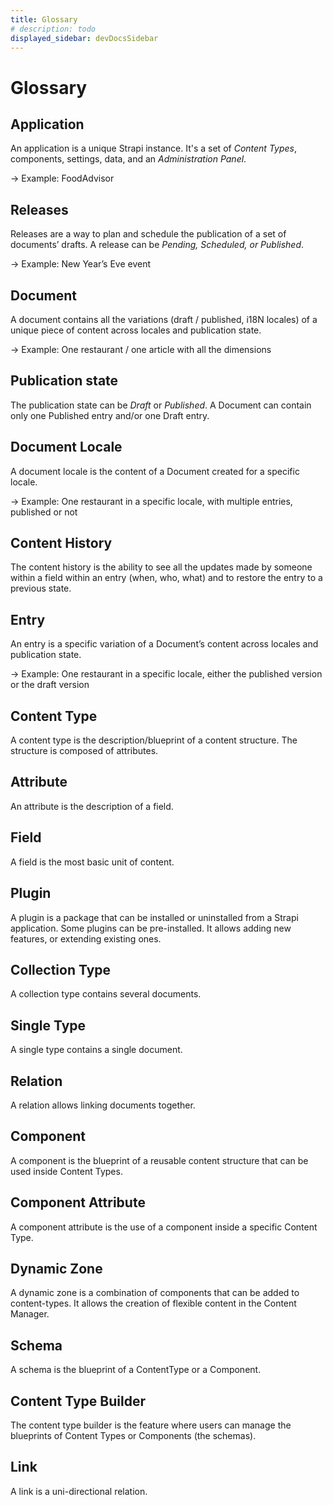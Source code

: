 ```yaml
---
title: Glossary
# description: todo
displayed_sidebar: devDocsSidebar
---
```


# Glossary

## Application

An application is a unique Strapi instance. It's a set of *Content Types*, components, settings, data, and an *Administration Panel*.

→ Example: FoodAdvisor

## Releases

Releases are a way to plan and schedule the publication of a set of documents’ drafts. A release can be *Pending, Scheduled, or Published*.

→ Example: New Year’s Eve event

## Document

A document contains all the variations (draft / published, i18N locales) of a unique piece of content across locales and publication state.

→ Example: One restaurant / one article with all the dimensions

## Publication state

The publication state can be *Draft* or *Published*. A Document can contain only one Published entry and/or one Draft entry.

## Document Locale

A document locale is the content of a Document created for a specific locale.

→ Example: One restaurant in a specific locale, with multiple entries, published or not

## Content History

The content history is the ability to see all the updates made by someone within a field within an entry (when, who, what) and to restore the entry to a previous state.

## Entry

An entry is a specific variation of a Document’s content across locales and publication state.

→ Example: One restaurant in a specific locale, either the published version or the draft version

## Content Type

A content type is the description/blueprint of a content structure. The structure is composed of attributes.

## Attribute

An attribute is the description of a field.

## Field

A field is the most basic unit of content.

## Plugin

A plugin is a package that can be installed or uninstalled from a Strapi application. Some plugins can be pre-installed. It allows adding new features, or extending existing ones.

## Collection Type

A collection type contains several documents.

## Single Type

A single type contains a single document.

## Relation

A relation allows linking documents together.

## Component

A component is the blueprint of a reusable content structure that can be used inside Content Types.

## Component Attribute

A component attribute is the use of a component inside a specific Content Type.

## Dynamic Zone

A dynamic zone is a combination of components that can be added to content-types. It allows the creation of flexible content in the Content Manager.

## Schema

A schema is the blueprint of a ContentType or a Component.

## Content Type Builder

The content type builder is the feature where users can manage the blueprints of Content Types or Components (the schemas).

## Link

A link is a uni-directional relation.
